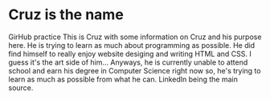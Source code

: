 # Cruz is the name
GirHub practice
This is Cruz with some information on Cruz and his purpose here. 
He is trying to learn as much about programming as possible. He did find himself to really enjoy website desiging and writing HTML and CSS. I guess it's the art side of him... Anyways, he is currently unable to attend school and earn his degree in Computer Science right now so, he's trying to learn as much as possible from what he can. LinkedIn being the main source.
